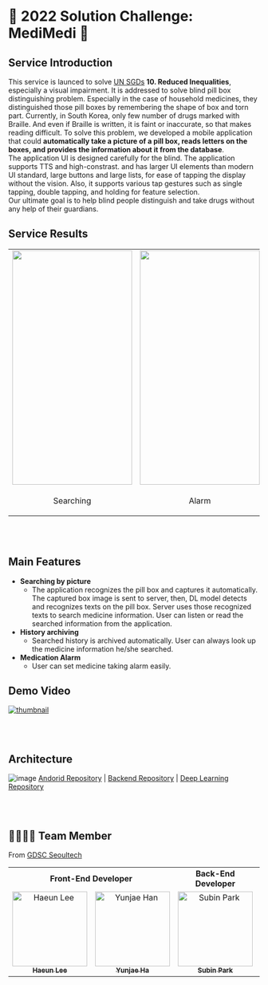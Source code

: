# 💊 2022 Solution Challenge: MediMedi 💊

## Service Introduction
This service is launced to solve [UN SGDs](https://sdgs.un.org/) **10. Reduced Inequalities**, especially a visual impairment. It is addressed to solve blind pill box distinguishing problem. Especially in the case of household medicines, they distinguished those pill boxes by remembering the shape of box and torn part. Currently, in South Korea, only few number of drugs marked with Braille. And even if Braille is written, it is faint or inaccurate, so that makes reading difficult.
To solve this problem, we developed a mobile application that could **automatically take a picture of a pill box, reads letters on the boxes, and provides the information about it from the database**.  
The application UI is designed carefully for the blind. The application supports TTS and high-constrast. and has larger UI elements than modern UI standard, large buttons and large lists, for ease of tapping the display without the vision. Also, it supports various tap gestures such as single tapping, double tapping, and holding for feature selection.  
Our ultimate goal is to help blind people distinguish and take drugs without any help of their guardians.


## Service Results
<p align="center">

</p>

<table align="center">
   <tr>
      <td>
          <img src="https://user-images.githubusercontent.com/68603692/160542064-63bd8e01-6371-43d0-93c8-77e8d3e5812d.gif" width="240" height="470"> 
      </td>       
      <td>
        <img src="https://user-images.githubusercontent.com/68603692/160542302-cb5b074d-76a1-47b3-aaa9-6d8cf706e5c4.gif" width="240" height="470">
      </td>       
      <td>
         <img src="https://user-images.githubusercontent.com/68603692/160542409-e7f84080-877c-4354-9ccc-ef87a9b7a5fa.gif" width="240" height="470">
      </td>       
   </tr>
  <tr>
    <td align="center" vertical-align="middle";>
        <p>Searching</p>
    </td>
     <td align="center">
         <p>Alarm</p>
     </td>
     <td align="center">
         <p>History</p>
      </td>
  </tr>
</table>



<BR>
<BR>

## Main Features
- **Searching by picture**
    - The application recognizes the pill box and captures it automatically. The captured box image is sent to server, then, DL model detects and recognizes texts on the pill box. Server uses those recognized texts to search medicine information. User can listen or read the searched information from the application.
- **History archiving**
    - Searched history is archived automatically. User can always look up the medicine information he/she searched. 
- **Medication Alarm**
   - User can set medicine taking alarm easily. 

## Demo Video
[![thumbnail](https://user-images.githubusercontent.com/68603692/160271404-5b7e6ad4-419c-4a5d-b188-a9aec0fe1c30.png)](https://www.youtube.com/watch?v=fSRUty0So-Y)

<BR>
<BR>


## Architecture
![image](https://user-images.githubusercontent.com/68603692/160264275-af4b2159-2c4f-420f-9a70-71e7aaf4a2b9.png)
[Andorid Repository](https://github.com/gdsc-seoultech/MediMedi_Android) | [Backend Repository](https://github.com/gdsc-seoultech/MediMedi_Spring) | [Deep Learning Repository](https://github.com/gdsc-seoultech/MediMedi_DL)

<BR>
<BR>
    
## 👨‍👩‍👧‍👦 Team Member
From [GDSC Seoultech](https://gdsc-seoultech.github.io/)

<table align="center">
   <tr>
      <td colspan="2" align="center"><strong>Front-End Developer</strong></td>
      <td colspan="1" align="center"><strong>Back-End Developer</strong></td>
      <td colspan="1" align="center"><strong>Deep Learning Developer</strong></td>
   </tr>
  <tr>
    <td align="center">
    <a href="https://github.com/leeeha"><img src="https://avatars.githubusercontent.com/u/68090939?v=4" width="150px;" alt="Haeun Lee"/><br /><sub><b>Haeun Lee</b></sub></a><br />
    </td>
     <td align="center">
        <a href="https://github.com/yoon-H"><img src="https://avatars.githubusercontent.com/u/71068767?v=4" width="150px" alt="Yunjae Han"/><br /><sub><b>Yunjae Ha</b></sub></a>
     </td>
     <td align="center">
        <a href="https://github.com/twinklesu"><img src="https://avatars.githubusercontent.com/u/68603692?v=4" width="150px" alt="Subin Park"/><br /><sub><b>Subin Park</b></sub></a>
     </td>
         <td align="center">
        <a href="https://github.com/goldtan"><img src="https://avatars.githubusercontent.com/u/83542989?v=4" width="150px" alt="Minchan Kim"/><br /><sub><b>Minchan Kim</b></sub></a>
     </td>
  </tr>
</table>
